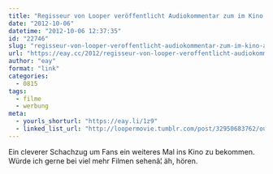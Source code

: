 ```yaml
---
title: "Regisseur von Looper veröffentlicht Audiokommentar zum im Kino anhören"
date: "2012-10-06"
datetime: "2012-10-06 12:37:35"
id: "22746"
slug: "regisseur-von-looper-veroffentlicht-audiokommentar-zum-im-kino-anhoren"
url: "https://eay.cc/2012/regisseur-von-looper-veroffentlicht-audiokommentar-zum-im-kino-anhoren/"
author: "eay"
format: "link"
categories:
  - 0815
tags:
  - filme
  - werbung
meta:
  - yourls_shorturl: "https://eay.li/1z9"
  - linked_list_url: "http://loopermovie.tumblr.com/post/32950683762/our-in-theater-commentary-track-is-up-i-recorded"
---
```


Ein cleverer Schachzug um Fans ein weiteres Mal ins Kino zu bekommen. Würde ich gerne bei viel mehr Filmen sehenâ¦ äh, hören.
